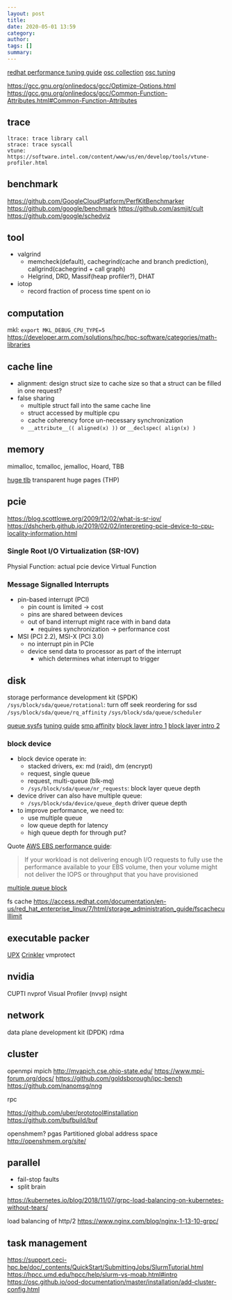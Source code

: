 ```yaml
---
layout: post
title: 
date: 2020-05-01 13:59
category: 
author: 
tags: []
summary: 
---
```


[redhat performance tuning guide](https://access.redhat.com/documentation/en-us/red_hat_enterprise_linux/7/html/performance_tuning_guide/index)
[osc collection](https://www.osc.edu/resources/getting_started/howto/howto_collect_performance_data_for_your_program)
[osc tuning](https://www.osc.edu/resources/getting_started/howto/howto_tune_performance)

https://gcc.gnu.org/onlinedocs/gcc/Optimize-Options.html
https://gcc.gnu.org/onlinedocs/gcc/Common-Function-Attributes.html#Common-Function-Attributes

## trace

```
ltrace: trace library call
strace: trace syscall
vtune: https://software.intel.com/content/www/us/en/develop/tools/vtune-profiler.html
```

## benchmark

https://github.com/GoogleCloudPlatform/PerfKitBenchmarker
https://github.com/google/benchmark
https://github.com/asmjit/cult
https://github.com/google/schedviz

## tool

* valgrind
  * memcheck(default), cachegrind(cache and branch prediction), callgrind(cachegrind + call graph)
  * Helgrind, DRD, Massif(heap profiler?), DHAT
* iotop
  * record fraction of process time spent on io

## computation

mkl: `export MKL_DEBUG_CPU_TYPE=5`
https://developer.arm.com/solutions/hpc/hpc-software/categories/math-libraries

## cache line

* alignment: design struct size to cache size so that a struct can be filled in one request?
* false sharing
  * multiple struct fall into the same cache line
  * struct accessed by multiple cpu
  * cache coherency force un-necessary synchronization
  * `__attribute__(( aligned(x) ))` or `__declspec( align(x) )`

## memory 

mimalloc, tcmalloc, jemalloc, Hoard, TBB

[huge tlb](https://www.kernel.org/doc/html/latest/admin-guide/mm/hugetlbpage.html)
transparent huge pages (THP)

## pcie

https://blog.scottlowe.org/2009/12/02/what-is-sr-iov/
https://dshcherb.github.io/2019/02/02/interpreting-pcie-device-to-cpu-locality-information.html

### Single Root I/O Virtualization (SR-IOV)

Physial Function: actual pcie device
Virtual Function

### Message Signalled Interrupts

* pin-based interrupt (PCI)
  * pin count is limited -> cost
  * pins are shared between devices
  * out of band interrupt might race with in band data
    * requires synchronization -> performance cost
* MSI (PCI 2.2), MSI-X (PCI 3.0)
  * no interrupt pin in PCIe
  * device send data to processor as part of the interrupt
    * which determines what interrupt to trigger

## disk

storage performance development kit (SPDK)
`/sys/block/sda/queue/rotational`: turn off seek reordering for ssd
`/sys/block/sda/queue/rq_affinity`
`/sys/block/sda/queue/scheduler`

[queue sysfs](https://www.kernel.org/doc/Documentation/block/queue-sysfs.txt)
[tuning guide](https://www.broadcom.com/support/knowledgebase/1211161498420/performance-tuning-on-the-mr-sas-2108-lsi-sas-2208-sas-3108-base)
[smp affinity](https://www.broadcom.com/support/knowledgebase/1211161499716/configuring-smp-affinity-in-linux)
[block layer intro 1](https://lwn.net/Articles/736534/)
[block layer intro 2](https://lwn.net/Articles/738449/)

### block device

* block device operate in:
  * stacked drivers, ex: md (raid), dm (encrypt)
  * request, single queue
  * request, multi-queue (blk-mq)
  * `/sys/block/sda/queue/nr_requests`: block layer queue depth
* device driver can also have multiple queue:
  * `/sys/block/sda/device/queue_depth` driver queue depth
* to improve performance, we need to:
  * use multiple queue
  * low queue depth for latency
  * high queue depth for through put?

Quote [AWS EBS performance guide](https://docs.aws.amazon.com/AWSEC2/latest/UserGuide/ebs-io-characteristics.html):
> If your workload is not delivering enough I/O requests to fully use the performance available to your EBS volume,
> then your volume might not deliver the IOPS or throughput that you have provisioned

[multiple queue block](https://lwn.net/Articles/552904/)

fs cache
https://access.redhat.com/documentation/en-us/red_hat_enterprise_linux/7/html/storage_administration_guide/fscacheculllimit

## executable packer

[UPX](https://github.com/upx/upx)
[Crinkler](https://github.com/runestubbe/Crinkler)
vmprotect

## nvidia

CUPTI 
nvprof
Visual Profiler (nvvp)
nsight

## network

data plane development kit (DPDK)
rdma

## cluster

openmpi
mpich
http://mvapich.cse.ohio-state.edu/
https://www.mpi-forum.org/docs/
https://github.com/goldsborough/ipc-bench
https://github.com/nanomsg/nng

rpc

https://github.com/uber/prototool#installation
https://github.com/bufbuild/buf

openshmem?
pgas Partitioned global address space
http://openshmem.org/site/

## parallel

* fail-stop faults
* split brain


https://kubernetes.io/blog/2018/11/07/grpc-load-balancing-on-kubernetes-without-tears/

load balancing of http/2
https://www.nginx.com/blog/nginx-1-13-10-grpc/

## task management

https://support.ceci-hpc.be/doc/_contents/QuickStart/SubmittingJobs/SlurmTutorial.html
https://hpcc.umd.edu/hpcc/help/slurm-vs-moab.html#intro
https://osc.github.io/ood-documentation/master/installation/add-cluster-config.html
